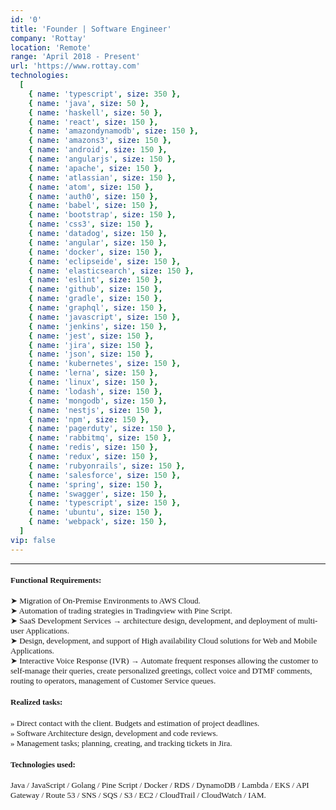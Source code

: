 ```yaml
---
id: '0'
title: 'Founder | Software Engineer'
company: 'Rottay'
location: 'Remote'
range: 'April 2018 - Present'
url: 'https://www.rottay.com'
technologies:
  [
    { name: 'typescript', size: 350 },
    { name: 'java', size: 50 },
    { name: 'haskell', size: 50 },
    { name: 'react', size: 150 },
    { name: 'amazondynamodb', size: 150 },
    { name: 'amazons3', size: 150 },
    { name: 'android', size: 150 },
    { name: 'angularjs', size: 150 },
    { name: 'apache', size: 150 },
    { name: 'atlassian', size: 150 },
    { name: 'atom', size: 150 },
    { name: 'auth0', size: 150 },
    { name: 'babel', size: 150 },
    { name: 'bootstrap', size: 150 },
    { name: 'css3', size: 150 },
    { name: 'datadog', size: 150 },
    { name: 'angular', size: 150 },
    { name: 'docker', size: 150 },
    { name: 'eclipseide', size: 150 },
    { name: 'elasticsearch', size: 150 },
    { name: 'eslint', size: 150 },
    { name: 'github', size: 150 },
    { name: 'gradle', size: 150 },
    { name: 'graphql', size: 150 },
    { name: 'javascript', size: 150 },
    { name: 'jenkins', size: 150 },
    { name: 'jest', size: 150 },
    { name: 'jira', size: 150 },
    { name: 'json', size: 150 },
    { name: 'kubernetes', size: 150 },
    { name: 'lerna', size: 150 },
    { name: 'linux', size: 150 },
    { name: 'lodash', size: 150 },
    { name: 'mongodb', size: 150 },
    { name: 'nestjs', size: 150 },
    { name: 'npm', size: 150 },
    { name: 'pagerduty', size: 150 },
    { name: 'rabbitmq', size: 150 },
    { name: 'redis', size: 150 },
    { name: 'redux', size: 150 },
    { name: 'rubyonrails', size: 150 },
    { name: 'salesforce', size: 150 },
    { name: 'spring', size: 150 },
    { name: 'swagger', size: 150 },
    { name: 'typescript', size: 150 },
    { name: 'ubuntu', size: 150 },
    { name: 'webpack', size: 150 },
  ]
vip: false
---
```


---

<font size = 2 face = "Andale Mono" >

#### Functional Requirements:

➤ Migration of On-Premise Environments to AWS Cloud.  
➤ Automation of trading strategies in Tradingview with Pine Script.  
➤ SaaS Development Services → architecture design, development, and deployment of multi-user Applications.  
➤ Design, development, and support of High availability Cloud solutions for Web and Mobile Applications.  
➤ Interactive Voice Response (IVR) → Automate frequent responses allowing the customer to self-manage their queries, create personalized greetings, collect voice and DTMF comments, routing to operators, management of Customer Service queues.

#### Realized tasks:

» Direct contact with the client. Budgets and estimation of project deadlines.  
» Software Architecture design, development and code reviews.  
» Management tasks; planning, creating, and tracking tickets in Jira.

#### Technologies used:

Java / JavaScript / Golang / Pine Script / Docker / RDS / DynamoDB / Lambda / EKS / API Gateway / Route 53 / SNS / SQS / S3 / EC2 / CloudTrail / CloudWatch / IAM.

</font>
